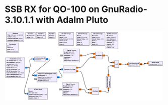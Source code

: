 # SSB RX for QO-100 on GnuRadio-3.10.1.1 with Adalm Pluto

![image](https://github.com/ra4hgn/grc-pluto/blob/main/images/pluto_rx.png)



